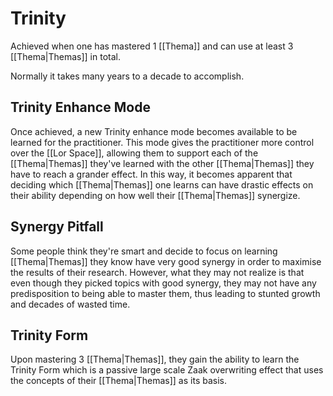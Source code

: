 # Trinity

Achieved when one has mastered 1 [[Thema]] and can use at least 3 [[Thema|Themas]] in total.

Normally it takes many years to a decade to accomplish.

## Trinity Enhance Mode
Once achieved, a new Trinity enhance mode becomes available to be learned for the practitioner. This mode gives the practitioner more control over the [[Lor Space]], allowing them to support each of the [[Thema|Themas]] they've learned with the other [[Thema|Themas]] they have to reach a grander effect. In this way, it becomes apparent that deciding which [[Thema|Themas]] one learns can have drastic effects on their ability depending on how well their [[Thema|Themas]] synergize.

## Synergy Pitfall
Some people think they're smart and decide to focus on learning [[Thema|Themas]] they know have very good synergy in order to maximise the results of their research. However, what they may not realize is that even though they picked topics with good synergy, they may not have any predisposition to being able to master them, thus leading to stunted growth and decades of wasted time.

## Trinity Form

Upon mastering 3 [[Thema|Themas]], they gain the ability to learn the Trinity Form which is a passive large scale Zaak overwriting effect that uses the concepts of their [[Thema|Themas]] as its basis.